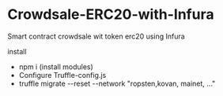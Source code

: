 # Crowdsale-ERC20-with-Infura
Smart contract crowdsale wit token erc20 using Infura

install 
- npm i (install modules)
- Configure Truffle-config.js
-  truffle migrate --reset --network "ropsten,kovan, mainet, ..."
